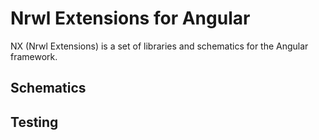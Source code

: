 # Nrwl Extensions for Angular

NX (Nrwl Extensions) is a set of libraries and schematics for the Angular framework.

## Schematics

## Testing




